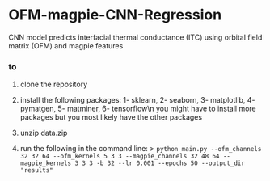 # OFM-magpie-CNN-Regression
CNN model predicts interfacial thermal conductance (ITC) using orbital field matrix (OFM) and magpie features

### to 
1. clone the repository

2. install the following packages: 1- sklearn, 2- seaborn, 3- matplotlib, 4- pymatgen, 5- matminer, 6- tensorflow\n
you might have to install more packages but you most likely have the other packages
3. unzip data.zip
4.  run the following in the command line: 
        > `python main.py --ofm_channels 32 32 64 --ofm_kernels 5 3 3 --magpie_channels 32 48 64 --magpie_kernels 3 3 3 -b 32 --lr 0.001 --epochs 50 --output_dir "results"`
